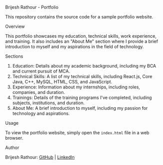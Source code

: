 Brijesh Rathour - Portfolio

This repository contains the source code for a sample portfolio website.

Overview

This portfolio showcases my education, technical skills, work experience, and training. It also includes an "About Me" section where I provide a brief introduction to myself and my aspirations in the field of technology.

Sections

1. Education: Details about my academic background, including my BCA and current pursuit of MCA.
2. Technical Skills: A list of my technical skills, including React.js, Core Java, C++, MySQL, HTML, CSS, and JavaScript.
3. Experience: Information about my internships, including roles, companies, and duration.
4. Trainings: Details of the training programs I've completed, including subjects, institutions, and duration.
5. About Me: A brief introduction to myself, including my passion for technology and aspirations.

Usage

To view the portfolio website, simply open the `index.html` file in a web browser.

Author

Brijesh Rathour: [GitHub](https://github.com/Brijesh-Rathour) | [LinkedIn](https://www.linkedin.com/in/brijesh-rathour-5015131b7/)
